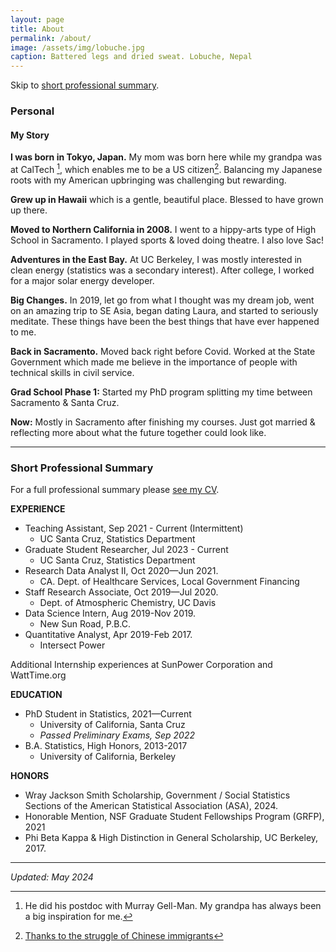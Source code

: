 ```yaml
---
layout: page
title: About
permalink: /about/
image: /assets/img/lobuche.jpg
caption: Battered legs and dried sweat. Lobuche, Nepal
---
```


Skip to [short professional summary](#prof).

### Personal


#### My Story

**I was born in Tokyo, Japan.**  My mom was born here while my grandpa was at CalTech [^1], which enables me to be a US citizen[^2]. Balancing my Japanese roots with my American upbringing was challenging but rewarding.

**Grew up in Hawaii** which is a gentle, beautiful place. Blessed to have grown up there.

**Moved to Northern California in 2008.** I went to a hippy-arts type of High School in Sacramento. I played sports & loved doing theatre. I also love Sac!

**Adventures in the East Bay.** At UC Berkeley, I was mostly interested in clean energy (statistics was a secondary interest).  After college, I worked for a major solar energy developer.

**Big Changes.** In 2019, let go from what I thought was my dream job, went on an amazing trip to SE Asia, began dating Laura, and started to seriously meditate. These things have been the best things that have ever happened to me.

**Back in Sacramento.** Moved back right before Covid. Worked at the State Government which made me believe in the importance of people with technical skills in civil service.

**Grad School Phase 1:**  Started my PhD program splitting my time between Sacramento & Santa Cruz.

**Now:** Mostly in Sacramento after finishing my courses. Just got married & reflecting more about what the future together could look like.

***

### <a name="prof"></a> Short Professional Summary

For a full professional summary please [see my CV](https://drive.google.com/open?id=13cD5LtQDNS5w-2_u3KhCg6FHuc-tV9b5&usp=drive_fs).


**EXPERIENCE**
* Teaching Assistant, Sep 2021 - Current (Intermittent)
  - UC Santa Cruz, Statistics Department
* Graduate Student Researcher, Jul 2023 - Current
    - UC Santa Cruz, Statistics Department
* Research Data Analyst II, Oct 2020—Jun 2021.
  - CA. Dept. of Healthcare Services, Local Government Financing
* Staff Research Associate, Oct 2019—Jul 2020.
  - Dept. of Atmospheric Chemistry, UC Davis
* Data Science Intern, Aug 2019-Nov 2019.
  - New Sun Road, P.B.C.
* Quantitative Analyst, Apr 2019-Feb 2017.
  - Intersect Power

Additional Internship experiences at SunPower Corporation and WattTime.org

**EDUCATION**
* PhD Student in Statistics,  2021—Current
  - University of California, Santa Cruz
  - *Passed Preliminary Exams, Sep 2022*
* B.A. Statistics, High Honors, 2013-2017
  - University of California, Berkeley

**HONORS**
* Wray Jackson Smith Scholarship, Government / Social Statistics Sections of the American Statistical Association (ASA), 2024.
* Honorable Mention, NSF Graduate Student Fellowships Program (GRFP), 2021
* Phi Beta Kappa & High Distinction in General Scholarship, UC Berkeley, 2017.


***

*Updated: May 2024*

[^1]: He did his postdoc with Murray Gell-Man.  My grandpa has always been a big inspiration for me.
[^2]: [Thanks to the struggle of Chinese immigrants](https://en.wikipedia.org/wiki/United_States_v._Wong_Kim_Ark)
